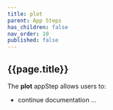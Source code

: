 ```yaml
---
title: plot
parent: App Steps
has_children: false
nav_order: 10
published: false
---
```


## {{page.title}}

The **plot** appStep allows users to:

- continue documentation ...
